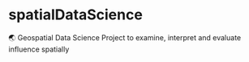 # spatialDataScience
:earth_asia: Geospatial Data Science Project to examine, interpret and evaluate influence spatially

